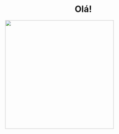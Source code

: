 

<h1 align="center">Olá!</h1>
<p float="left">
  <img src="https://media.discordapp.net/attachments/816888490955636747/864919456953401354/31_Sem_Titulo_20210714034422.png?width=497&height=472"  width="350" />

</p>


